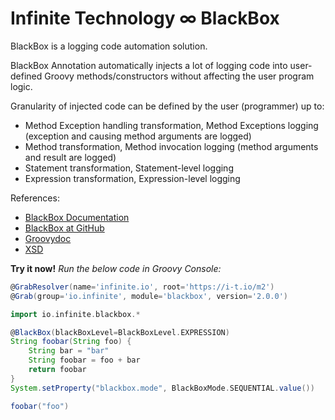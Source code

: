 # Infinite Technology ∞ BlackBox

BlackBox is a logging code automation solution.

BlackBox Annotation automatically injects a lot of logging code into user-defined Groovy methods/constructors without affecting the user program logic.

Granularity of injected code can be defined by the user (programmer) up to:

* Method Exception handling transformation, Method Exceptions logging (exception and causing method arguments are logged)
* Method transformation, Method invocation logging (method arguments and result are logged)
* Statement transformation, Statement-level logging
* Expression transformation, Expression-level logging

References:
* [BlackBox Documentation](https://github.com/INFINITE-TECHNOLOGY/BLACKBOX/wiki)
* [BlackBox at GitHub](https://github.com/INFINITE-TECHNOLOGY/BLACKBOX/)
* [Groovydoc](https://i-t.io/BlackBox/groovydoc/2_0_x/)
* [XSD](https://i-t.io/BlackBox/xsd/2_x_x/BlackBox.xsd)

**Try it now!** *Run the below code in Groovy Console:*

```groovy
@GrabResolver(name='infinite.io', root='https://i-t.io/m2') 
@Grab(group='io.infinite', module='blackbox', version='2.0.0')

import io.infinite.blackbox.*

@BlackBox(blackBoxLevel=BlackBoxLevel.EXPRESSION)
String foobar(String foo) {
    String bar = "bar"
    String foobar = foo + bar
    return foobar
}
System.setProperty("blackbox.mode", BlackBoxMode.SEQUENTIAL.value())

foobar("foo")
```